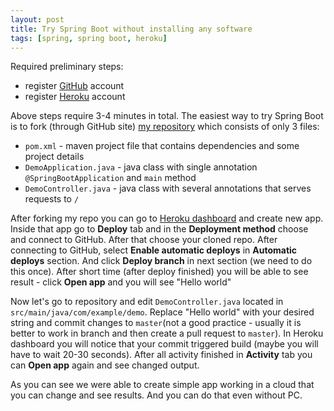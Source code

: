 ```yaml
---
layout: post
title: Try Spring Boot without installing any software
tags: [spring, spring boot, heroku]
---
```

Required preliminary steps:
- register [GitHub](https://github.com) account
- register [Heroku](https://heroku.com) account

Above steps require 3-4 minutes in total.
The easiest way to try Spring Boot is to fork (through GitHub site) [my repository](https://github.com/mshutov/demo-web-min) which consists of only 3 files:
- `pom.xml` - maven project file that contains dependencies and some project details
- `DemoApplication.java` - java class with single annotation `@SpringBootApplication` and `main` method
- `DemoController.java` - java class with several annotations that serves requests to `/`

After forking my repo you can go to [Heroku dashboard](https://dashboard.heroku.com) and create new app. 
Inside that app go to **Deploy** tab and in the **Deployment method** choose and connect to GitHub. After that choose your cloned repo.
After connecting to GitHub, select **Enable automatic deploys** in **Automatic deploys** section. And click **Deploy branch** in next section (we need to do this once).
After short time (after deploy finished) you will be able to see result - click **Open app** and you will see "Hello world"

Now let's go to repository and edit `DemoController.java` located in `src/main/java/com/example/demo`. 
Replace "Hello world" with your desired string and commit changes to `master`(not a good practice - usually it is better to work in branch and then create a pull request to `master`).
In Heroku dashboard you will notice that your commit triggered build (maybe you will have to wait 20-30 seconds). After all activity finished in **Activity** tab you can **Open app** again and see changed output.

As you can see we were able to create simple app working in a cloud that you can change and see results. And you can do that even without PC. 
